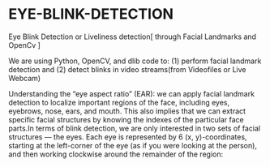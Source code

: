 # EYE-BLINK-DETECTION
Eye Blink Detection or Liveliness detection[ through Facial Landmarks and OpenCv ]

We are using Python, OpenCV, and dlib code to:
(1) perform facial landmark detection and 
(2) detect blinks in video streams(from Videofiles or Live Webcam)

Understanding the “eye aspect ratio” (EAR):
we can apply facial landmark detection to localize important regions of the face, including eyes, eyebrows, nose, ears, and mouth. This also implies that we can extract specific facial structures by knowing the indexes of the particular face parts.In terms of blink detection, we are only interested in two sets of facial structures — the eyes.
Each eye is represented by 6 (x, y)-coordinates, starting at the left-corner of the eye (as if you were looking at the person), and then working clockwise around the remainder of the region:




     







